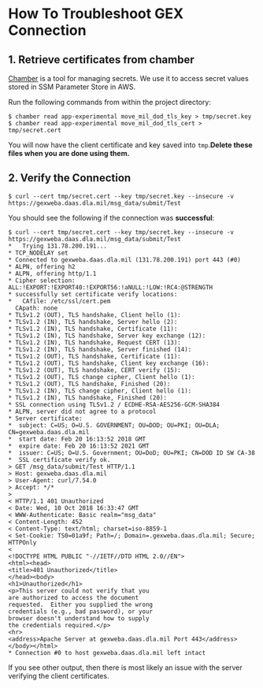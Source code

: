 # How To Troubleshoot GEX Connection

## 1. Retrieve certificates from chamber

[Chamber](https://github.com/segmentio/chamber) is a tool for managing secrets. We use it to access secret values stored in SSM Parameter Store in AWS.

Run the following commands from within the project directory:

```console
$ chamber read app-experimental move_mil_dod_tls_key > tmp/secret.key
$ chamber read app-experimental move_mil_dod_tls_cert > tmp/secret.cert
```

You will now have the client certificate and key saved into `tmp`.**Delete these files when you are done using them.**

## 2. Verify the Connection

```console
$ curl --cert tmp/secret.cert --key tmp/secret.key --insecure -v https://gexweba.daas.dla.mil/msg_data/submit/Test
```

You should see the following if the connection was **successful**:

```console
$ curl --cert tmp/secret.cert --key tmp/secret.key --insecure -v https://gexweba.daas.dla.mil/msg_data/submit/Test
*   Trying 131.78.200.191...
* TCP_NODELAY set
* Connected to gexweba.daas.dla.mil (131.78.200.191) port 443 (#0)
* ALPN, offering h2
* ALPN, offering http/1.1
* Cipher selection: ALL:!EXPORT:!EXPORT40:!EXPORT56:!aNULL:!LOW:!RC4:@STRENGTH
* successfully set certificate verify locations:
*   CAfile: /etc/ssl/cert.pem
  CApath: none
* TLSv1.2 (OUT), TLS handshake, Client hello (1):
* TLSv1.2 (IN), TLS handshake, Server hello (2):
* TLSv1.2 (IN), TLS handshake, Certificate (11):
* TLSv1.2 (IN), TLS handshake, Server key exchange (12):
* TLSv1.2 (IN), TLS handshake, Request CERT (13):
* TLSv1.2 (IN), TLS handshake, Server finished (14):
* TLSv1.2 (OUT), TLS handshake, Certificate (11):
* TLSv1.2 (OUT), TLS handshake, Client key exchange (16):
* TLSv1.2 (OUT), TLS handshake, CERT verify (15):
* TLSv1.2 (OUT), TLS change cipher, Client hello (1):
* TLSv1.2 (OUT), TLS handshake, Finished (20):
* TLSv1.2 (IN), TLS change cipher, Client hello (1):
* TLSv1.2 (IN), TLS handshake, Finished (20):
* SSL connection using TLSv1.2 / ECDHE-RSA-AES256-GCM-SHA384
* ALPN, server did not agree to a protocol
* Server certificate:
*  subject: C=US; O=U.S. GOVERNMENT; OU=DOD; OU=PKI; OU=DLA; CN=gexweba.daas.dla.mil
*  start date: Feb 20 16:13:52 2018 GMT
*  expire date: Feb 20 16:13:52 2021 GMT
*  issuer: C=US; O=U.S. Government; OU=DoD; OU=PKI; CN=DOD ID SW CA-38
*  SSL certificate verify ok.
> GET /msg_data/submit/Test HTTP/1.1
> Host: gexweba.daas.dla.mil
> User-Agent: curl/7.54.0
> Accept: */*
>
< HTTP/1.1 401 Unauthorized
< Date: Wed, 10 Oct 2018 16:33:47 GMT
< WWW-Authenticate: Basic realm="msg_data"
< Content-Length: 452
< Content-Type: text/html; charset=iso-8859-1
< Set-Cookie: TS0=01a9f; Path=/; Domain=.gexweba.daas.dla.mil; Secure; HTTPOnly
<
<!DOCTYPE HTML PUBLIC "-//IETF//DTD HTML 2.0//EN">
<html><head>
<title>401 Unauthorized</title>
</head><body>
<h1>Unauthorized</h1>
<p>This server could not verify that you
are authorized to access the document
requested.  Either you supplied the wrong
credentials (e.g., bad password), or your
browser doesn't understand how to supply
the credentials required.</p>
<hr>
<address>Apache Server at gexweba.daas.dla.mil Port 443</address>
</body></html>
* Connection #0 to host gexweba.daas.dla.mil left intact
```

If you see other output, then there is most likely an issue with the server verifying the client certificates.
